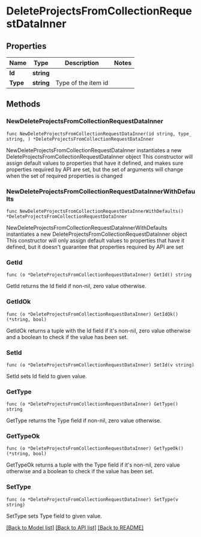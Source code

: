 # DeleteProjectsFromCollectionRequestDataInner

## Properties

Name | Type | Description | Notes
------------ | ------------- | ------------- | -------------
**Id** | **string** |  | 
**Type** | **string** | Type of the item id | 

## Methods

### NewDeleteProjectsFromCollectionRequestDataInner

`func NewDeleteProjectsFromCollectionRequestDataInner(id string, type_ string, ) *DeleteProjectsFromCollectionRequestDataInner`

NewDeleteProjectsFromCollectionRequestDataInner instantiates a new DeleteProjectsFromCollectionRequestDataInner object
This constructor will assign default values to properties that have it defined,
and makes sure properties required by API are set, but the set of arguments
will change when the set of required properties is changed

### NewDeleteProjectsFromCollectionRequestDataInnerWithDefaults

`func NewDeleteProjectsFromCollectionRequestDataInnerWithDefaults() *DeleteProjectsFromCollectionRequestDataInner`

NewDeleteProjectsFromCollectionRequestDataInnerWithDefaults instantiates a new DeleteProjectsFromCollectionRequestDataInner object
This constructor will only assign default values to properties that have it defined,
but it doesn't guarantee that properties required by API are set

### GetId

`func (o *DeleteProjectsFromCollectionRequestDataInner) GetId() string`

GetId returns the Id field if non-nil, zero value otherwise.

### GetIdOk

`func (o *DeleteProjectsFromCollectionRequestDataInner) GetIdOk() (*string, bool)`

GetIdOk returns a tuple with the Id field if it's non-nil, zero value otherwise
and a boolean to check if the value has been set.

### SetId

`func (o *DeleteProjectsFromCollectionRequestDataInner) SetId(v string)`

SetId sets Id field to given value.


### GetType

`func (o *DeleteProjectsFromCollectionRequestDataInner) GetType() string`

GetType returns the Type field if non-nil, zero value otherwise.

### GetTypeOk

`func (o *DeleteProjectsFromCollectionRequestDataInner) GetTypeOk() (*string, bool)`

GetTypeOk returns a tuple with the Type field if it's non-nil, zero value otherwise
and a boolean to check if the value has been set.

### SetType

`func (o *DeleteProjectsFromCollectionRequestDataInner) SetType(v string)`

SetType sets Type field to given value.



[[Back to Model list]](../README.md#documentation-for-models) [[Back to API list]](../README.md#documentation-for-api-endpoints) [[Back to README]](../README.md)


